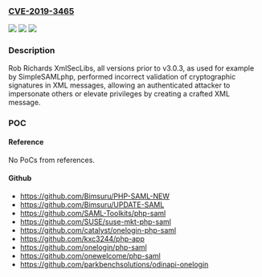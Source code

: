 ### [CVE-2019-3465](https://cve.mitre.org/cgi-bin/cvename.cgi?name=CVE-2019-3465)
![](https://img.shields.io/static/v1?label=Product&message=Rob%20Richards%20XmlSecLibs&color=blue)
![](https://img.shields.io/static/v1?label=Version&message=n%2Fa&color=blue)
![](https://img.shields.io/static/v1?label=Vulnerability&message=Improper%20Verification%20of%20Cryptographic%20Signature&color=brighgreen)

### Description

Rob Richards XmlSecLibs, all versions prior to v3.0.3, as used for example by SimpleSAMLphp, performed incorrect validation of cryptographic signatures in XML messages, allowing an authenticated attacker to impersonate others or elevate privileges by creating a crafted XML message.

### POC

#### Reference
No PoCs from references.

#### Github
- https://github.com/Bimsuru/PHP-SAML-NEW
- https://github.com/Bimsuru/UPDATE-SAML
- https://github.com/SAML-Toolkits/php-saml
- https://github.com/SUSE/suse-mkt-php-saml
- https://github.com/catalyst/onelogin-php-saml
- https://github.com/kxc3244/php-app
- https://github.com/onelogin/php-saml
- https://github.com/onewelcome/php-saml
- https://github.com/parkbenchsolutions/odinapi-onelogin

